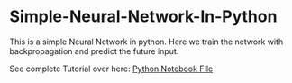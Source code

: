 # Simple-Neural-Network-In-Python
This is a simple Neural Network in python. Here we train the network with backpropagation and predict the future input.

See complete Tutorial over here: [Python Notebook FIle](https://github.com/sushant097/Simple-Neural-Network-In-Python/blob/master/Simple%20Neural%20NetworkLearningWithBackPropagation.ipynb)
